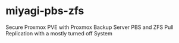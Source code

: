 # miyagi-pbs-zfs
Secure Proxmox PVE with Proxmox Backup Server PBS and ZFS Pull Replication with a mostly turned off System
